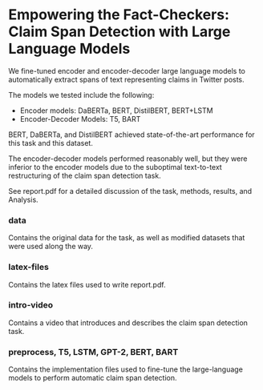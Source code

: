 # Empowering the Fact-Checkers: Claim Span Detection with Large Language Models
We fine-tuned encoder and encoder-decoder large language models to automatically extract spans of text representing claims in Twitter posts.

The models we tested include the following:
- Encoder models: DaBERTa, BERT, DistilBERT, BERT+LSTM
- Encoder-Decoder Models: T5, BART

BERT, DaBERTa, and DistilBERT achieved state-of-the-art performance for this task and this dataset.

The encoder-decoder models performed reasonably well, but they were inferior to the encoder models due to the suboptimal text-to-text restructuring of the claim span detection task.

See report.pdf for a detailed discussion of the task, methods, results, and Analysis.

### data
Contains the original data for the task, as well as modified datasets that were used along the way.

### latex-files
Contains the latex files used to write report.pdf.

### intro-video
Contains a video that introduces and describes the claim span detection task.

### preprocess, T5, LSTM, GPT-2, BERT, BART
Contains the implementation files used to fine-tune the large-language models to perform automatic claim span detection.
